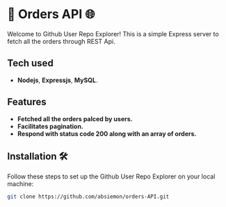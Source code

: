 # 🚀 Orders API 🌐

Welcome to Github User Repo Explorer! This is a simple Express server to fetch all the orders through REST Api.

## Tech used
- **Nodejs**, **Expressjs**, **MySQL**.

## Features

- **Fetched all the orders palced by users.**
- **Facilitates pagination.**
- **Respond with status code 200 along with an array of orders.**

## Installation 🛠️

Follow these steps to set up the Github User Repo Explorer on your local machine:

```bash
git clone https://github.com/absiemon/orders-API.git

